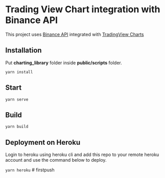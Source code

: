 # Trading View Chart integration with Binance API 

This project uses [Binance API](https://github.com/binance/binance-spot-api-docs/blob/master/rest-api.md) integrated with [TradingView Charts](https://www.tradingview.com/)

## Installation

Put **charting_library** folder inside **public/scripts** folder.

`yarn install`

## Start

`yarn serve`

## Build

`yarn build`

## Deployment on Heroku

Login to heroku using heroku cli and add this repo to your remote heroku account and use the command below to deploy.

`yarn heroku`
#   f i r s t p u s h  
 
